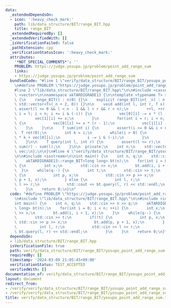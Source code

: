 ```yaml
---
data:
  _extendedDependsOn:
  - icon: ':heavy_check_mark:'
    path: lib/data_structure/BIT/range_BIT.hpp
    title: range_BIT
  _extendedRequiredBy: []
  _extendedVerifiedWith: []
  _isVerificationFailed: false
  _pathExtension: cpp
  _verificationStatusIcon: ':heavy_check_mark:'
  attributes:
    '*NOT_SPECIAL_COMMENTS*': ''
    PROBLEM: https://judge.yosupo.jp/problem/point_add_range_sum
    links:
    - https://judge.yosupo.jp/problem/point_add_range_sum
  bundledCode: "#line 1 \"verify/data_structure/BIT/range_BIT/yosupo_point_add_range_sum.test.cpp\"\
    \n#define PROBLEM \"https://judge.yosupo.jp/problem/point_add_range_sum\"\n\n\
    #line 2 \"lib/data_structure/BIT/range_BIT.hpp\"\n\n#include <cassert>\n#include\
    \ <vector>\n\nnamespace akTARDIGRADE13 {\n\ntemplate <typename T> struct range_BIT\
    \ {\n    range_BIT() : n(0) {}\n    explicit range_BIT(int _n) : n(_n + 2), vec(2,\
    \ std::vector<T>(_n + 2, 0)) {}\n\n    void add(int l, int r, T x) {\n       \
    \ assert(l >= 0 && l < n - 1 && l < r && r < n);\n        ++l, ++r;\n        for(int\
    \ i = l; i < n; i += i & (-i)) {\n            vec[0][i] -= x * (l - 1);\n    \
    \        vec[1][i] += x;\n        }\n        for(int i = r; i < n; i += i & (-i))\
    \ {\n            vec[0][i] += x * (r - 1);\n            vec[1][i] -= x;\n    \
    \    }\n    }\n\n    T sum(int i) {\n        assert(i >= 0 && i < n);\n      \
    \  T ret(0);\n        int k = i;\n        while(i > 0) {\n            ret += vec[1][i]\
    \ * k + vec[0][i];\n            i -= i & (-i);\n        }\n        return ret;\n\
    \    }\n\n    T query(int l, int r) {\n        assert(l <= r);\n        return\
    \ sum(r) - sum(l);\n    }\n\n  private:\n    int n;\n    std::vector<std::vector<T>>\
    \ vec;\n};\n\n}\n#line 4 \"verify/data_structure/BIT/range_BIT/yosupo_point_add_range_sum.test.cpp\"\
    \n\n#include <iostream>\n\nint main() {\n    int n, q;\n    std::cin >> n >> q;\n\
    \    akTARDIGRADE13::range_BIT<long long> bt(n);\n    for(int i = 0; i < n; ++i)\
    \ {\n        int x;\n        std::cin >> x;\n        bt.add(i, i + 1, x);\n  \
    \  }\n    while(q--) {\n        int t;\n        std::cin >> t;\n        if(!t)\
    \ {\n            int p, x;\n            std::cin >> p >> x;\n            bt.add(p,\
    \ p + 1, x);\n        } else {\n            int l, r;\n            std::cin >>\
    \ l >> r;\n            std::cout << bt.query(l, r) << std::endl;\n        }\n\
    \    }\n    return 0;\n}\n"
  code: "#define PROBLEM \"https://judge.yosupo.jp/problem/point_add_range_sum\"\n\
    \n#include \"lib/data_structure/BIT/range_BIT.hpp\"\n\n#include <iostream>\n\n\
    int main() {\n    int n, q;\n    std::cin >> n >> q;\n    akTARDIGRADE13::range_BIT<long\
    \ long> bt(n);\n    for(int i = 0; i < n; ++i) {\n        int x;\n        std::cin\
    \ >> x;\n        bt.add(i, i + 1, x);\n    }\n    while(q--) {\n        int t;\n\
    \        std::cin >> t;\n        if(!t) {\n            int p, x;\n           \
    \ std::cin >> p >> x;\n            bt.add(p, p + 1, x);\n        } else {\n  \
    \          int l, r;\n            std::cin >> l >> r;\n            std::cout <<\
    \ bt.query(l, r) << std::endl;\n        }\n    }\n    return 0;\n}"
  dependsOn:
  - lib/data_structure/BIT/range_BIT.hpp
  isVerificationFile: true
  path: verify/data_structure/BIT/range_BIT/yosupo_point_add_range_sum.test.cpp
  requiredBy: []
  timestamp: '2024-03-09 21:05:45+09:00'
  verificationStatus: TEST_ACCEPTED
  verifiedWith: []
documentation_of: verify/data_structure/BIT/range_BIT/yosupo_point_add_range_sum.test.cpp
layout: document
redirect_from:
- /verify/verify/data_structure/BIT/range_BIT/yosupo_point_add_range_sum.test.cpp
- /verify/verify/data_structure/BIT/range_BIT/yosupo_point_add_range_sum.test.cpp.html
title: verify/data_structure/BIT/range_BIT/yosupo_point_add_range_sum.test.cpp
---
```

